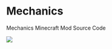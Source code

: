 # Mechanics
Mechanics Minecraft Mod Source Code

[![](https://jitpack.io/v/wolforcept/mechanics.svg)](https://jitpack.io/#wolforcept/mechanics)
